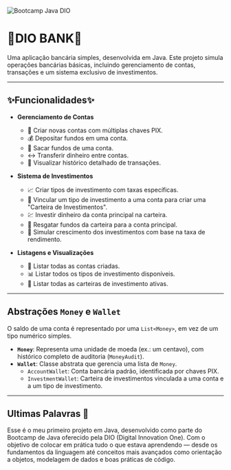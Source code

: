 ![Bootcamp Java DIO](https://img.shields.io/badge/Bootcamp-DIO%20Java-blueviolet?style=for-the-badge&logo=java)

# 🏦DIO BANK🏦


Uma aplicação bancária simples, desenvolvida em Java. Este projeto simula operações bancárias básicas, incluindo gerenciamento de contas, transações e um sistema exclusivo de investimentos.

---

## ✨Funcionalidades✨ 

- **Gerenciamento de Contas**
  - 👤 Criar novas contas com múltiplas chaves PIX.
  - 💰 Depositar fundos em uma conta.
  - 💸 Sacar fundos de uma conta.
  - ↔️ Transferir dinheiro entre contas.
  - 📜 Visualizar histórico detalhado de transações.

- **Sistema de Investimentos**
  - 📈 Criar tipos de investimento com taxas específicas.
  - 📁 Vincular um tipo de investimento a uma conta para criar uma "Carteira de Investimentos".
  - 💹 Investir dinheiro da conta principal na carteira.
  - 🏦 Resgatar fundos da carteira para a conta principal.
  - 🔄 Simular crescimento dos investimentos com base na taxa de rendimento.

- **Listagens e Visualizações**
  - 📄 Listar todas as contas criadas.
  - 📊 Listar todos os tipos de investimento disponíveis.
  - 💼 Listar todas as carteiras de investimento ativas.

---

## 

## Abstrações `Money` e `Wallet`

O saldo de uma conta é representado por uma `List<Money>`, em vez de um tipo numérico simples.

- **`Money`**: Representa uma unidade de moeda (ex.: um centavo), com histórico completo de auditoria (`MoneyAudit`).
- **`Wallet`**: Classe abstrata que gerencia uma lista de `Money`.
  - `AccountWallet`: Conta bancária padrão, identificada por chaves PIX.
  - `InvestmentWallet`: Carteira de investimentos vinculada a uma conta e a um tipo de investimento.

---
## Ultimas Palavras 💖

Esse é o meu primeiro projeto em Java, desenvolvido como parte do Bootcamp de Java oferecido pela DIO (Digital Innovation One). Com o objetivo de colocar em prática tudo o que estava aprendendo — desde os fundamentos da linguagem até conceitos mais avançados como orientação a objetos, modelagem de dados e boas práticas de código.


